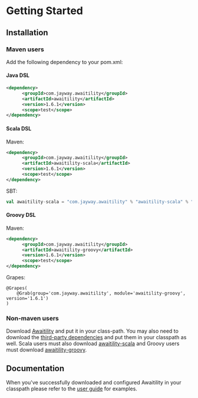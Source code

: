 
Getting Started
===============================================================================

Installation
-------------------------------------------------------------------------------

### Maven users

Add the following dependency to your pom.xml:


#### Java DSL

~~~xml
<dependency>
      <groupId>com.jayway.awaitility</groupId>
      <artifactId>awaitility</artifactId>
      <version>1.6.1</version>
      <scope>test</scope>
</dependency>
~~~


#### Scala DSL

Maven:

~~~xml
<dependency>
      <groupId>com.jayway.awaitility</groupId>
      <artifactId>awaitility-scala</artifactId>
      <version>1.6.1</version>
      <scope>test</scope>
</dependency>
~~~

SBT:

~~~sbt
val awaitility-scala = "com.jayway.awaitility" % "awaitility-scala" % "1.6.1"
~~~


#### Groovy DSL

Maven:

~~~xml
<dependency>
      <groupId>com.jayway.awaitility</groupId>
      <artifactId>awaitility-groovy</artifactId>
      <version>1.6.1</version>
      <scope>test</scope>
</dependency>
~~~

Grapes:

~~~grapes
@Grapes(
    @Grab(group='com.jayway.awaitility', module='awaitility-groovy', version='1.6.1')
)
~~~


### Non-maven users

Download [Awaitility](http://dl.bintray.com/johanhaleby/generic/awaitility-1.6.1.zip) and put it in your class-path. You may also need to download the [third-party dependencies](http://dl.bintray.com/johanhaleby/generic/awaitility-dependencies.zip) and put them in your classpath as well. Scala users must also download [awaitility-scala](http://dl.bintray.com/johanhaleby/generic/awaitility-scala-1.6.1.zip) and Groovy users must download [awaitility-groovy](http://dl.bintray.com/johanhaleby/generic/awaitility-groovy-1.6.1.zip).


Documentation
-------------------------------------------------------------------------------

When you've successfully downloaded and configured Awaitility in your classpath please refer to the [user guide](usage.md) for examples.

